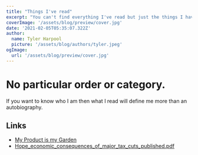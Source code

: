 ```yaml
---
title: "Things I've read"
excerpt: "You can't find everything I've read but just the things I have found to be important for one reason or another."
coverImage: '/assets/blog/preview/cover.jpg'
date: '2021-02-05T05:35:07.322Z'
author:
  name: Tyler Harpool
  picture: '/assets/blog/authors/tyler.jpeg'
ogImage:
  url: '/assets/blog/preview/cover.jpg'
---
```


# No particular order or category. 
If you want to know who I am then what I read will define me more than an autobiography.


## Links
* [My Product is my Garden](https://herman.bearblog.dev/my-product-is-my-garden/)
* [Hope_economic_consequences_of_major_tax_cuts_published.pdf](http://eprints.lse.ac.uk/107919/1/Hope_economic_consequences_of_major_tax_cuts_published.pdf)